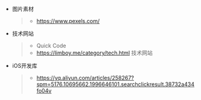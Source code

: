 + 图片素材 
 
	> + https://www.pexels.com/
	
	

+ 技术网站
	
	> + Quick Code
	> + https://limboy.me/category/tech.html 技术网站
	
+ iOS开发库
	> + https://yq.aliyun.com/articles/258267?spm=5176.10695662.1996646101.searchclickresult.38732a434fo04v